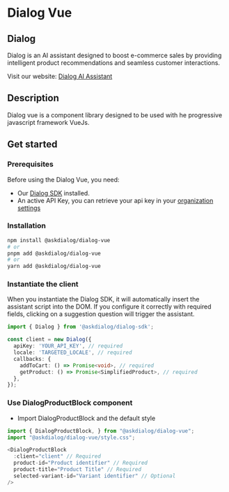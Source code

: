 # Dialog Vue

## Dialog

Dialog is an AI assistant designed to boost e-commerce sales by providing intelligent product recommendations and seamless customer interactions.

Visit our website: [Dialog AI Assistant](https://www.askdialog.com/)

## Description

Dialog vue is a component library designed to be used with he progressive javascript framework VueJs.

## Get started

### Prerequisites

Before using the Dialog Vue, you need:

- Our [Dialog SDK](https://www.npmjs.com/package/@askdialog/dialog-sdk) installed.
- An active API Key, you can retrieve your api key in your [organization settings](https://app.askdialog.com/settings)

### Installation

```bash
npm install @askdialog/dialog-vue
# or
pnpm add @askdialog/dialog-vue
# or
yarn add @askdialog/dialog-vue
```

### Instantiate the client

When you instantiate the Dialog SDK, it will automatically insert the assistant script into the DOM. If you configure it correctly with required fields, clicking on a suggestion question will trigger the assistant.

```typescript
import { Dialog } from '@askdialog/dialog-sdk';

const client = new Dialog({
  apiKey: 'YOUR_API_KEY', // required
  locale: 'TARGETED_LOCALE', // required
  callbacks: {
    addToCart: () => Promise<void>, // required
    getProduct: () => Promise<SimplifiedProduct>, // required
  },
});
```

### Use DialogProductBlock component

- Import DialogProductBlock and the default style

```typescript
import { DialogProductBlock, } from "@askdialog/dialog-vue";
import "@askdialog/dialog-vue/style.css";

<DialogProductBlock
  :client="client" // Required
  product-id="Product identifier" // Required
  product-title="Product Title" // Required
  selected-variant-id="Variant identifier" // Optional
/>
```
